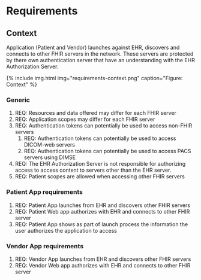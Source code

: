 # Requirements

## Context

Application (Patient and Vendor) launches against EHR, discovers and connects to other FHIR servers in the network. These servers are protected by there own authentication server that have an understanding with the EHR Authorization Server.

{% include img.html img="requirements-context.png" caption="Figure: Context" %}

### Generic

1. REQ: Resources and data offered may differ for each FHIR server
2. REQ: Application scopes may differ for each FHIR server
3. REQ: Authentication tokens can potentially be used to access non-FHIR servers
   1. REQ: Authentication tokens can potentially be used to access DICOM-web servers
   1. REQ: Authentication tokens can potentially be used to access PACS servers using DIMSE
4. REQ: The EHR Authorization Server is not responsible for authorizing access to access content to servers other than the EHR server.
5. REQ: Patient scopes are allowed when accessing other FHIR servers

### Patient App requirements

1. REQ: Patient App launches from EHR and discovers other FHIR servers
2. REQ: Patient Web app authorizes with EHR and connects to other FHIR server
3. REQ: Patient App shows as part of launch process the information the user authorizes the application to access

### Vendor App requirements

1. REQ: Vendor App launches from EHR and discovers other FHIR servers
2. REQ: Vendor Web app authorizes with EHR and connects to other FHIR server

